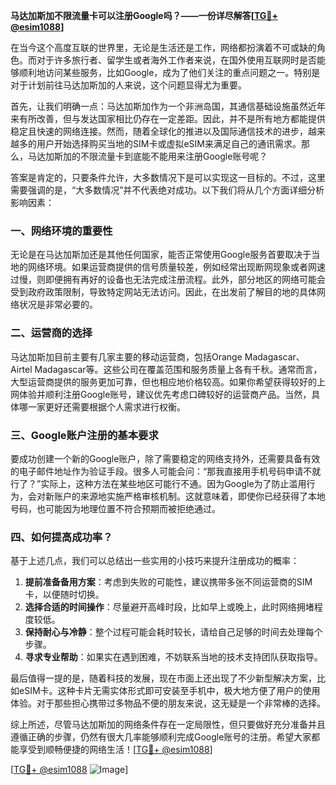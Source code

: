 **马达加斯加不限流量卡可以注册Google吗？——一份详尽解答[[TG💪+ @esim1088](https://t.me/s/esim1088)]**

在当今这个高度互联的世界里，无论是生活还是工作，网络都扮演着不可或缺的角色。而对于许多旅行者、留学生或者海外工作者来说，在国外使用互联网时是否能够顺利地访问某些服务，比如Google，成为了他们关注的重点问题之一。特别是对于计划前往马达加斯加的人来说，这个问题显得尤为重要。

首先，让我们明确一点：马达加斯加作为一个非洲岛国，其通信基础设施虽然近年来有所改善，但与发达国家相比仍存在一定差距。因此，并不是所有地方都能提供稳定且快速的网络连接。然而，随着全球化的推进以及国际通信技术的进步，越来越多的用户开始选择购买当地的SIM卡或虚拟eSIM来满足自己的通讯需求。那么，马达加斯加的不限流量卡到底能不能用来注册Google账号呢？

答案是肯定的，只要条件允许，大多数情况下是可以实现这一目标的。不过，这里需要强调的是，“大多数情况”并不代表绝对成功。以下我们将从几个方面详细分析影响因素：

### 一、网络环境的重要性

无论是在马达加斯加还是其他任何国家，能否正常使用Google服务首要取决于当地的网络环境。如果运营商提供的信号质量较差，例如经常出现断网现象或者网速过慢，则即便拥有再好的设备也无法完成注册流程。此外，部分地区的网络可能会受到政府政策限制，导致特定网站无法访问。因此，在出发前了解目的地的具体网络状况是非常必要的。

### 二、运营商的选择

马达加斯加目前主要有几家主要的移动运营商，包括Orange Madagascar、Airtel Madagascar等。这些公司在覆盖范围和服务质量上各有千秋。通常而言，大型运营商提供的服务更加可靠，但也相应地价格较高。如果你希望获得较好的上网体验并顺利注册Google账号，建议优先考虑口碑较好的运营商产品。当然，具体哪一家更好还需要根据个人需求进行权衡。

### 三、Google账户注册的基本要求

要成功创建一个新的Google账户，除了需要稳定的网络支持外，还需要具备有效的电子邮件地址作为验证手段。很多人可能会问：“那我直接用手机号码申请不就行了？”实际上，这种方法在某些地区可能行不通。因为Google为了防止滥用行为，会对新账户的来源地实施严格审核机制。这就意味着，即使你已经获得了本地号码，也可能因为地理位置不符合预期而被拒绝通过。

### 四、如何提高成功率？

基于上述几点，我们可以总结出一些实用的小技巧来提升注册成功的概率：

1. **提前准备备用方案**：考虑到失败的可能性，建议携带多张不同运营商的SIM卡，以便随时切换。
2. **选择合适的时间操作**：尽量避开高峰时段，比如早上或晚上，此时网络拥堵程度较低。
3. **保持耐心与冷静**：整个过程可能会耗时较长，请给自己足够的时间去处理每个步骤。
4. **寻求专业帮助**：如果实在遇到困难，不妨联系当地的技术支持团队获取指导。

最后值得一提的是，随着科技的发展，现在市面上还出现了不少新型解决方案，比如eSIM卡。这种卡片无需实体形式即可安装至手机中，极大地方便了用户的使用体验。对于那些担心携带过多物品不便的朋友来说，这无疑是一个非常棒的选择。

综上所述，尽管马达加斯加的网络条件存在一定局限性，但只要做好充分准备并且遵循正确的步骤，仍然有很大几率能够顺利完成Google账号的注册。希望大家都能享受到顺畅便捷的网络生活！[[TG💪+ @esim1088](https://t.me/s/esim1088)]

[[TG💪+ @esim1088](https://t.me/s/esim1088) ![Image](https://i.postimg.cc/4NQfJmqS/Snipaste-2025-05-13-00-14-12.png)]